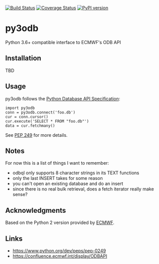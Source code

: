 [![Build Status](https://travis-ci.org/opus49/py3odb.svg?branch=master)](https://travis-ci.org/opus49/py3odb)
[![Coverage Status](https://coveralls.io/repos/github/opus49/py3odb/badge.svg?branch=master)](https://coveralls.io/github/opus49/py3odb?branch=master)
[![PyPI version](https://badge.fury.io/py/py3odb.svg)](https://badge.fury.io/py/py3odb)

# py3odb
Python 3.6+ compatible interface to ECMWF's ODB API

## Installation
TBD


## Usage
py3odb follows the [Python Database API Specification](https://www.python.org/dev/peps/pep-0249):

    import py3odb
    conn = py3odb.connect('foo.db')
    cur = conn.cursor()
    cur.execute('SELECT * FROM "foo.db"')
    data = cur.fetchmany()

See [PEP 249](https://www.python.org/dev/peps/pep-0249) for more details.

## Notes
For now this is a list of things I want to remember:
* odbql only supports 8 character strings in its TEXT functions
* only the last INSERT takes for some reason
* you can't open an existing database and do an insert
* since there is no real bulk retrieval, does a fetch iterator really make sense?


## Acknowledgments
Based on the Python 2 version provided by [ECMWF](https://confluence.ecmwf.int/display/ODBAPI).


## Links
* https://www.python.org/dev/peps/pep-0249
* https://confluence.ecmwf.int/display/ODBAPI
